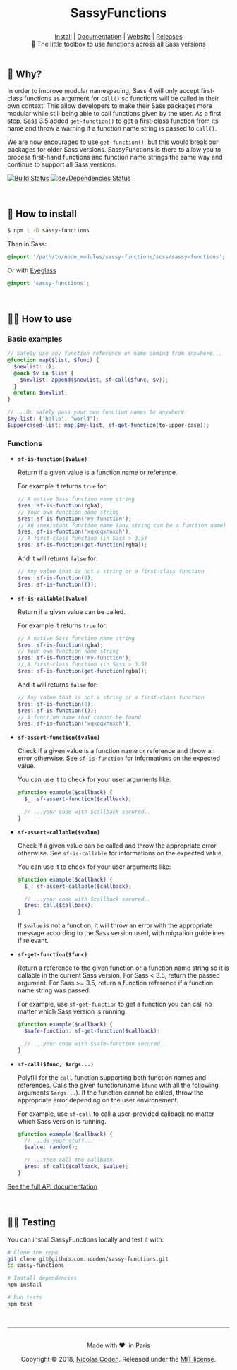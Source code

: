 <h1><p align="center">SassyFunctions</p></h1>

<div align="center">
  <a href="https://github.com/ncoden/sassy-functions#-how-to-install">Install</a> | <a href="https://ncoden.github.io/sassy-functions/docs/">Documentation</a> | <a href="https://ncoden.github.io/sassy-functions/">Website</a> | <a href="https://github.com/ncoden/sassy-functions/releases">Releases</a>
</div>

<div align="center">
  🎉 The little toolbox to use functions across all Sass versions
</div>

<br>

## 🤔 Why?

In order to improve modular namespacing, Sass 4 will only accept first-class functions as argument for `call()` so functions will be called in their own context. This allow developers to make their Sass packages more modular while still being able to call functions given by the user. As a first step, Sass 3.5 added `get-function()` to get a first-class function from its name and throw a warning if a function name string is passed to `call()`.

We are now encouraged to use `get-function()`, but this would break our packages for older Sass versions. SassyFunctions is there to allow you to process first-hand functions and function name strings the same way and continue to support all Sass versions.

[![Build Status](https://travis-ci.org/ncoden/sassy-functions.svg?branch=develop)](https://travis-ci.org/ncoden/sassy-functions)
[![devDependencies Status](https://david-dm.org/ncoden/sassy-functions/dev-status.svg)](https://david-dm.org/ncoden/sassy-functions?type=dev)

<br>

## 👷 How to install

```sh
$ npm i -D sassy-functions
```

Then in Sass:
```scss
@import '/path/to/node_modules/sassy-functions/scss/sassy-functions';
```

Or with [Eyeglass](https://github.com/sass-eyeglass/eyeglass#writing-an-eyeglass-module)
```scss
@import 'sassy-functions';
```

<br>

## 👩‍💻 How to use

### Basic examples

```scss
// Safely use any function reference or name coming from anywhere...
@function map($list, $func) {
  $newlist: ();
  @each $v in $list {
    $newlist: append($newlist, sf-call($func, $v));
  }
  @return $newlist;
}

// ...Or safely pass your own function names to anywhere!
$my-list: ('hello', 'world');
$uppercased-list: map($my-list, sf-get-function(to-upper-case));
```

### Functions

* **`sf-is-function($value)`**

  Return if a given value is a function name or reference.

  For example it returns `true` for:
  ```scss
  // A native Sass function name string
  $res: sf-is-function(rgba);
  // Your own function name string
  $res: sf-is-function('my-function');
  // An inexistant function name (any string can be a function name)
  $res: sf-is-function('xqxqqxhnxqh');
  // A first-class function (in Sass > 3.5)
  $res: sf-is-function(get-function(rgba));
  ```

  And it will returns `false` for:
  ```scss
  // Any value that is not a string or a first-class function
  $res: sf-is-function(0);
  $res: sf-is-function(());
  ```

* **`sf-is-callable($value)`**

  Return if a given value can be called.

  For example it returns `true` for:
  ```scss
  // A native Sass function name string
  $res: sf-is-function(rgba);
  // Your own function name string
  $res: sf-is-function('my-function');
  // A first-class function (in Sass > 3.5)
  $res: sf-is-function(get-function(rgba));
  ```

  And it will returns `false` for:
  ```scss
  // Any value that is not a string or a first-class function
  $res: sf-is-function(0);
  $res: sf-is-function(());
  // A function name that cannot be found
  $res: sf-is-function('xqxqqxhnxqh');
  ```

* **`sf-assert-function($value)`**

  Check if a given value is a function name or reference and throw an error otherwise. See `sf-is-function` for informations on the expected value.

  You can use it to check for your user arguments like:
  ```scss
  @function example($callback) {
    $_: sf-assert-function($callback);

    // ...your code with $callback secured..
  }
  ```

* **`sf-assert-callable($value)`**

  Check if a given value can be called and throw the appropriate error otherwise. See `sf-is-callable` for informations on the expected value.

  You can use it to check for your user arguments like:
  ```scss
  @function example($callback) {
    $_: sf-assert-callable($callback);

    // ...your code with $callback secured..
    $res: call($callback);
  }
  ```

  If `$value` is not a function, it will throw an error with the appropriate message according to the Sass version used, with migration guidelines if relevant.

* **`sf-get-function($func)`**

  Return a reference to the given function or a function name string so it is callable in the current Sass version. For Sass < 3.5, return the passed argument. For Sass >= 3.5, return a function reference if a function name string was passed.

  For example, use `sf-get-function` to get a function you can call no matter which Sass version is running.
  ```scss
  @function example($callback) {
    $safe-function: sf-get-function($callback);

    // ...your code with $safe-function secured..
  }
  ```

* **`sf-call($func, $args...)`**

  Polyfill for the `call` function supporting both function names and references. Calls the given function/name `$func` with all the following arguments `$args...`). If the function cannot be called, throw the appropriate error depending on the user environement.

  For example, use `sf-call` to call a user-provided callback no matter which Sass version is running.
  ```scss
  @function example($callback) {
    // ...do your stuff...
    $value: random();

    // ...then call the callback.
    $res: sf-call($callback, $value);
  }
  ```

[See the full API documentation](https://ncoden.github.io/sassy-functions/docs)

<br>

## 👩‍🔬 Testing

You can install SassyFunctions locally and test it with:
```sh
# Clone the repo
git clone git@github.com:ncoden/sassy-functions.git
cd sassy-functions

# Install dependencies
npm install

# Run tests
npm test
```

<br>

---

<br>

<div align="center">
  Made with ❤️  in Paris

  Copyright © 2018, [Nicolas Coden](https://github.com/ncoden).
  Released under the [MIT license](https://github.com/ncoden/sassy-functions/blob/master/LICENSE).
</div>
